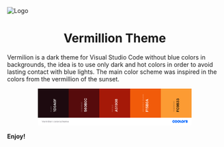 <img src="./assets/Sunset_logo.png" alt="Logo" />

<div style="text-align:center">
  <h1>Vermillion Theme</h1>
</div>

Vermilion is a dark theme for Visual Studio Code without blue colors in
backgrounds, the idea is to use only dark and hot colors in order to avoid
lasting contact with blue lights.
The main color scheme was inspired in the colors from the vermillion of the
sunset.

<div style="text-align:center">
  <img src="assets/vermillion_colorscheme_cropped.png" alt="Vermillion colorscheme" width="360px" />
</div>

<!-- ### For more information
* [Visual Studio Code's Markdown Support](http://code.visualstudio.com/docs/languages/markdown)
* [Markdown Syntax Reference](https://help.github.com/articles/markdown-basics/) -->

**Enjoy!**
